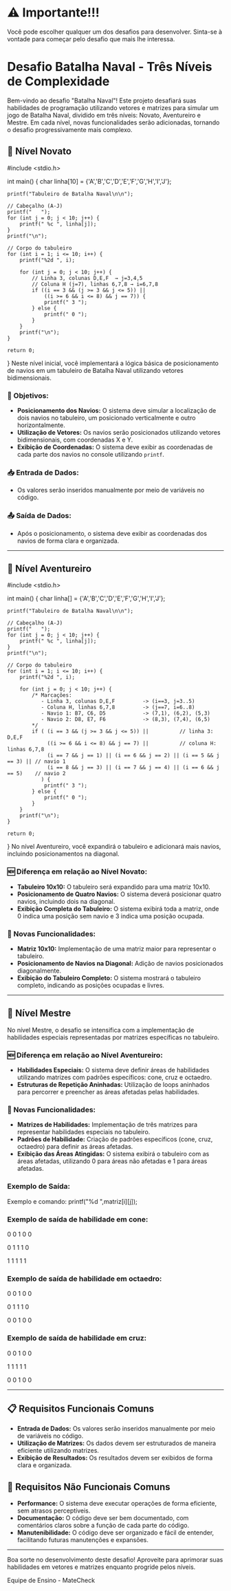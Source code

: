 # ⚠️ Importante!!!
Você pode escolher qualquer um dos desafios para desenvolver. Sinta-se à vontade para começar pelo desafio que mais lhe interessa.

# Desafio Batalha Naval - Três Níveis de Complexidade

Bem-vindo ao desafio "Batalha Naval"! Este projeto desafiará suas habilidades de programação utilizando vetores e matrizes para simular um jogo de Batalha Naval, dividido em três níveis: Novato, Aventureiro e Mestre. Em cada nível, novas funcionalidades serão adicionadas, tornando o desafio progressivamente mais complexo.

## 🏅 Nível Novato
#include <stdio.h>

int main() {
    char linha[10] = {'A','B','C','D','E','F','G','H','I','J'};

    printf("Tabuleiro de Batalha Naval\n\n");

    // Cabeçalho (A-J)
    printf("   ");
    for (int j = 0; j < 10; j++) {
        printf(" %c ", linha[j]);
    }
    printf("\n");

    // Corpo do tabuleiro
    for (int i = 1; i <= 10; i++) {
        printf("%2d ", i);

        for (int j = 0; j < 10; j++) {
            // Linha 3, colunas D,E,F  → j=3,4,5
            // Coluna H (j=7), linhas 6,7,8 → i=6,7,8
            if ((i == 3 && (j >= 3 && j <= 5)) ||
                ((i >= 6 && i <= 8) && j == 7)) {
                printf(" 3 ");
            } else {
                printf(" 0 ");
            }
        }
        printf("\n");
    }

    return 0;
}
Neste nível inicial, você implementará a lógica básica de posicionamento de navios em um tabuleiro de Batalha Naval utilizando vetores bidimensionais.

### 🚩 Objetivos:
- **Posicionamento dos Navios:** O sistema deve simular a localização de dois navios no tabuleiro, um posicionado verticalmente e outro horizontalmente.
- **Utilização de Vetores:** Os navios serão posicionados utilizando vetores bidimensionais, com coordenadas X e Y.
- **Exibição de Coordenadas:** O sistema deve exibir as coordenadas de cada parte dos navios no console utilizando `printf`.

### 📥 Entrada de Dados:
- Os valores serão inseridos manualmente por meio de variáveis no código.

### 📤 Saída de Dados:
- Após o posicionamento, o sistema deve exibir as coordenadas dos navios de forma clara e organizada.

---

## 🏅 Nível Aventureiro
#include <stdio.h>

int main() {
    char linha[] = {'A','B','C','D','E','F','G','H','I','J'};

    printf("Tabuleiro de Batalha Naval\n\n");

    // Cabeçalho (A-J)
    printf("   ");
    for (int j = 0; j < 10; j++) {
        printf(" %c ", linha[j]);
    }
    printf("\n");

    // Corpo do tabuleiro
    for (int i = 1; i <= 10; i++) {
        printf("%2d ", i);

        for (int j = 0; j < 10; j++) {
            /* Marcações:
               - Linha 3, colunas D,E,F         -> (i==3, j=3..5)
               - Coluna H, linhas 6,7,8         -> (j==7, i=6..8)
               - Navio 1: B7, C6, D5            -> (7,1), (6,2), (5,3)
               - Navio 2: D8, E7, F6            -> (8,3), (7,4), (6,5)
            */
            if ( (i == 3 && (j >= 3 && j <= 5)) ||          // linha 3: D,E,F
                 ((i >= 6 && i <= 8) && j == 7) ||          // coluna H: linhas 6,7,8
                 (i == 7 && j == 1) || (i == 6 && j == 2) || (i == 5 && j == 3) || // navio 1
                 (i == 8 && j == 3) || (i == 7 && j == 4) || (i == 6 && j == 5)    // navio 2
               ) {
                printf(" 3 ");
            } else {
                printf(" 0 ");
            }
        }
        printf("\n");
    }

    return 0;
}
No nível Aventureiro, você expandirá o tabuleiro e adicionará mais navios, incluindo posicionamentos na diagonal.

### 🆕 Diferença em relação ao Nível Novato:
- **Tabuleiro 10x10:** O tabuleiro será expandido para uma matriz 10x10.
- **Posicionamento de Quatro Navios:** O sistema deverá posicionar quatro navios, incluindo dois na diagonal.
- **Exibição Completa do Tabuleiro:** O sistema exibirá toda a matriz, onde 0 indica uma posição sem navio e 3 indica uma posição ocupada.

### 🚩 Novas Funcionalidades:
- **Matriz 10x10:** Implementação de uma matriz maior para representar o tabuleiro.
- **Posicionamento de Navios na Diagonal:** Adição de navios posicionados diagonalmente.
- **Exibição do Tabuleiro Completo:** O sistema mostrará o tabuleiro completo, indicando as posições ocupadas e livres.

---

## 🏅 Nível Mestre

No nível Mestre, o desafio se intensifica com a implementação de habilidades especiais representadas por matrizes específicas no tabuleiro.

### 🆕 Diferença em relação ao Nível Aventureiro:
- **Habilidades Especiais:** O sistema deve definir áreas de habilidades utilizando matrizes com padrões específicos: cone, cruz e octaedro.
- **Estruturas de Repetição Aninhadas:** Utilização de loops aninhados para percorrer e preencher as áreas afetadas pelas habilidades.

### 🚩 Novas Funcionalidades:
- **Matrizes de Habilidades:** Implementação de três matrizes para representar habilidades especiais no tabuleiro.
- **Padrões de Habilidade:** Criação de padrões específicos (cone, cruz, octaedro) para definir as áreas afetadas.
- **Exibição das Áreas Atingidas:** O sistema exibirá o tabuleiro com as áreas afetadas, utilizando 0 para áreas não afetadas e 1 para áreas afetadas.

### Exemplo de Saída:

Exemplo e comando:
printf("%d ",matriz[i][j]);

### Exemplo de saída de habilidade em cone:

0 0 1 0 0

0 1 1 1 0

1 1 1 1 1

### Exemplo de saída de habilidade em octaedro:

0 0 1 0 0

0 1 1 1 0

0 0 1 0 0

### Exemplo de saída de habilidade em cruz:

0 0 1 0 0

1 1 1 1 1

0 0 1 0 0





---

## 📋 Requisitos Funcionais Comuns
- **Entrada de Dados:** Os valores serão inseridos manualmente por meio de variáveis no código.
- **Utilização de Matrizes:** Os dados devem ser estruturados de maneira eficiente utilizando matrizes.
- **Exibição de Resultados:** Os resultados devem ser exibidos de forma clara e organizada.

## 📌 Requisitos Não Funcionais Comuns
- **Performance:** O sistema deve executar operações de forma eficiente, sem atrasos perceptíveis.
- **Documentação:** O código deve ser bem documentado, com comentários claros sobre a função de cada parte do código.
- **Manutenibilidade:** O código deve ser organizado e fácil de entender, facilitando futuras manutenções e expansões.

---

Boa sorte no desenvolvimento deste desafio! Aproveite para aprimorar suas habilidades em vetores e matrizes enquanto progride pelos níveis.

Equipe de Ensino - MateCheck
